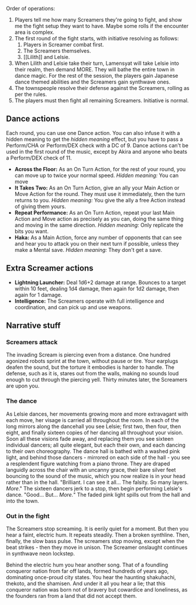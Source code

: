 Order of operations:
1. Players tell me how many Screamers they're going to fight, and show me the fight setup they want to have. Maybe some rolls if the encounter area is complex.
2. The first round of the fight starts, with initiative resolving as follows:
	1. Players in Screamer combat first.
	2. The Screamers themselves.
	3. [[Lilith]] and Lelsie.
3. When Lilith and Lelsie take their turn, Lamensyat will take Lelsie into their realm, then demand MORE. They will bathe the entire town in dance magic. For the rest of the session, the players gain Japanese dance themed abilities and the Screamers gain synthwave ones.
4. The townspeople resolve their defense against the Screamers, rolling as per the rules.
5. The players must then fight all remaining Screamers. Initiative is normal.
## Dance actions
Each round, you can use one Dance action. You can also infuse it with a hidden meaning to get the *hidden meaning* effect, but you have to pass a Perform/CHA or Perform/DEX check with a DC of 9. Dance actions can't be used in the first round of the music, except by Akira and anyone who beats a Perform/DEX check of 11.

- **Across the Floor:** As an On Turn Action, for the rest of your round, you can move up to twice your normal speed. *Hidden meaning:* You can move 
- **It Takes Two:** As an On Turn Action, give an ally your Main Action or Move Action for the round. They must use it immediately, then the turn returns to you. *Hidden meaning:* You give the ally a free Action instead of giving them yours.
- **Repeat Performance:** As an On Turn Action, repeat your last Main Action and Move action as precisely as you can, doing the same thing and moving in the same direction. *Hidden meaning:* Only replicate the bits you want.
- **Haka:** As a Main Action, force any number of opponents that can see and hear you to attack you on their next turn if possible, unless they make a Mental save. *Hidden meaning:* They don't get a save.
## Extra Screamer actions
- **Lightning Launcher:** Deal 1d6+2 damage at range. Bounces to a target within 10 feet, dealing 1d4 damage, then again for 1d2 damage, then again for 1 damage.
- **Intelligence:** The Screamers operate with full intelligence and coordination, and can pick up and use weapons.
## Narrative stuff
### Screamers attack
The invading Scream is piercing even from a distance. One hundred agonized robots sprint at the town, without pause or tire. Your earplugs deafen the sound, but the torture it embodies is harder to handle. The defense, such as it is, stares out from the walls, making no sounds loud enough to cut through the piercing yell. Thirty minutes later, the Screamers are upon you.
### The dance
As Lelsie dances, her movements growing more and more extravagant with each move, her visage is carried all throughout the room. In each of the long mirrors along the dancehall you see Lelsie; first two, then four, then eight, and finally sixteen copies of her dancing all throughout your vision. Soon all these visions fade away, and replacing them you see sixteen individual dancers; all quite elegant, but each their own, and each dancing to their own choreography. The dance hall is bathed with a washed pink light, and behind those dancers - mirrored on each side of the hall - you see a resplendent figure watching from a piano throne. They are draped languidly across the chair with an uncanny grace, their bare silver feet bouncing to the sound of the music, which you now realize is in your head rather than in the hall. "Brilliant. I can see it all... The falsity. So many layers. *More*." The sixteen dancers jerk to a stop, then begin performing Lelsie's dance. "Good... But... *More.*" The faded pink light spills out from the hall and into the town.
### Out in the fight
The Screamers stop screaming. It is eerily quiet for a moment. But then you hear a faint, electric hum. It repeats steadily. Then a broken synthline. Then, finally, the slow bass pulse. The screamers stop moving, except when the beat strikes - then they move in unison. The Screamer onslaught continues in synthwave neon lockstep.

Behind the electric hum you hear another song. That of a foundling conqueror nation from far off lands, formed hundreds of years ago, dominating once-proud city states. You hear the haunting shakuhachi, thekoto, and the shamisen. And under it all you hear a lie; that this conqueror nation was born not of bravery but cowardice and loneliness, as the founders ran from a land that did not accept them.